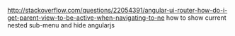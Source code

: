 http://stackoverflow.com/questions/22054391/angular-ui-router-how-do-i-get-parent-view-to-be-active-when-navigating-to-ne
how to show current nested sub-menu and hide angularjs